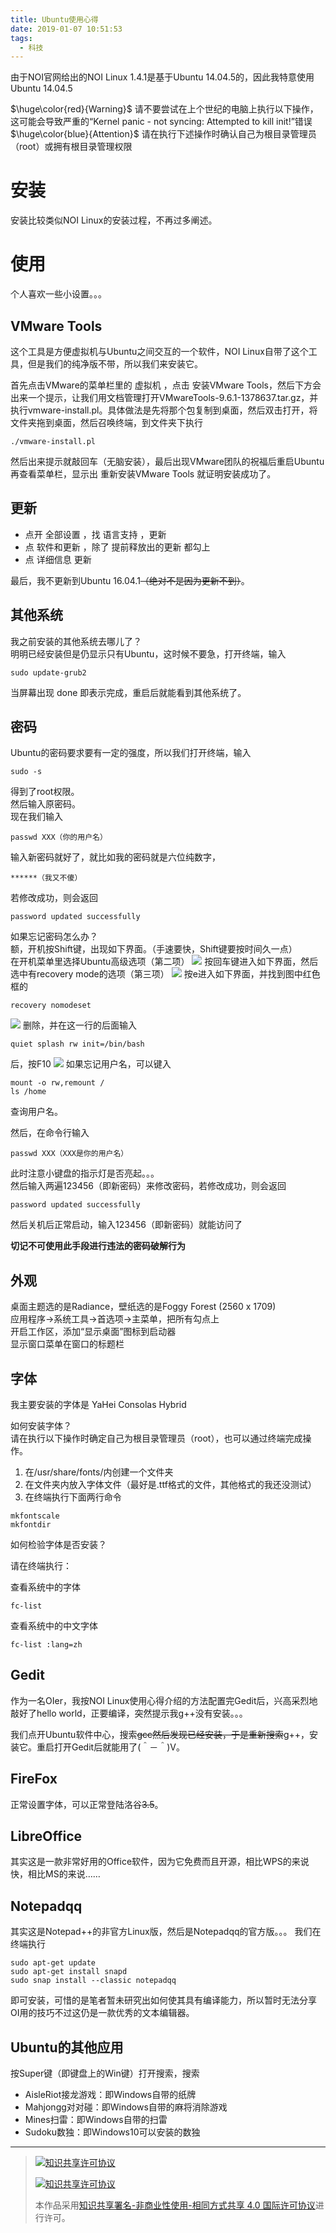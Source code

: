 ```yaml
---
title: Ubuntu使用心得
date: 2019-01-07 10:51:53
tags: 
  - 科技
---
```

由于NOI官网给出的NOI Linux 1.4.1是基于Ubuntu 14.04.5的，因此我特意使用Ubuntu 14.04.5

$\huge\color{red}{Warning}$ 请不要尝试在上个世纪的电脑上执行以下操作，这可能会导致严重的“Kernel panic - not syncing: Attempted to kill init!”错误  
$\huge\color{blue}{Attention}$ 请在执行下述操作时确认自己为根目录管理员（root）或拥有根目录管理权限

# 安装
安装比较类似NOI Linux的安装过程，不再过多阐述。
# 使用
个人喜欢一些小设置。。。
## VMware Tools
这个工具是方便虚拟机与Ubuntu之间交互的一个软件，NOI Linux自带了这个工具，但是我们的纯净版不带，所以我们来安装它。

首先点击VMware的菜单栏里的 虚拟机 ，点击 安装VMware Tools，然后下方会出来一个提示，让我们用文档管理打开VMwareTools-9.6.1-1378637.tar.gz，并执行vmware-install.pl。具体做法是先将那个包复制到桌面，然后双击打开，将文件夹拖到桌面，然后召唤终端，到文件夹下执行
```
./vmware-install.pl
```
然后出来提示就敲回车（无脑安装），最后出现VMware团队的祝福后重启Ubuntu再查看菜单栏，显示出 重新安装VMware Tools 就证明安装成功了。
## 更新
- 点开 全部设置 ，找 语言支持 ，更新
- 点 软件和更新 ，除了 提前释放出的更新 都勾上
- 点 详细信息 更新

最后，我不更新到Ubuntu 16.04.1~~（绝对不是因为更新不到）~~。
## 其他系统
我之前安装的其他系统去哪儿了？  
明明已经安装但是仍显示只有Ubuntu，这时候不要急，打开终端，输入
```
sudo update-grub2
```
当屏幕出现 done 即表示完成，重启后就能看到其他系统了。
## 密码
Ubuntu的密码要求要有一定的强度，所以我们打开终端，输入
```
sudo -s
```
得到了root权限。  
然后输入原密码。  
现在我们输入
```
passwd XXX（你的用户名）
```
输入新密码就好了，就比如我的密码就是六位纯数字，
```
******（我又不傻）
```
若修改成功，则会返回
```
password updated successfully
```

如果忘记密码怎么办？  
额，开机按Shift键，出现如下界面。（手速要快，Shift键要按时间久一点）  
在开机菜单里选择Ubuntu高级选项（第二项）
![](https://res.zhangkai.xin/pic/20161213175823266.jpg)
按回车键进入如下界面，然后选中有recovery mode的选项（第三项）
![](https://res.zhangkai.xin/pic/20161213175947735.jpg)
按e进入如下界面，并找到图中红色框的
```
recovery nomodeset
```
![](https://res.zhangkai.xin/pic/20161213180034937.jpg)
删除，并在这一行的后面输入
```
quiet splash rw init=/bin/bash
```
后，按F10
![](https://res.zhangkai.xin/pic/20161213180105876.jpg)
如果忘记用户名，可以键入
```
mount -o rw,remount /
ls /home
```
查询用户名。

然后，在命令行输入
```
passwd XXX（XXX是你的用户名）
```
此时注意小键盘的指示灯是否亮起。。。  
然后输入两遍123456（即新密码）来修改密码，若修改成功，则会返回
```
password updated successfully
```
然后关机后正常启动，输入123456（即新密码）就能访问了

**切记不可使用此手段进行违法的密码破解行为**
## 外观
桌面主题选的是Radiance，壁纸选的是Foggy Forest (2560 x 1709)  
应用程序->系统工具->首选项->主菜单，把所有勾点上  
开启工作区，添加“显示桌面”图标到启动器  
显示窗口菜单在窗口的标题栏
## 字体
我主要安装的字体是 YaHei Consolas Hybrid

如何安装字体？  
请在执行以下操作时确定自己为根目录管理员（root），也可以通过终端完成操作。
1. 在/usr/share/fonts/内创建一个文件夹
2. 在文件夹内放入字体文件（最好是.ttf格式的文件，其他格式的我还没测试）
3. 在终端执行下面两行命令
```
mkfontscale
mkfontdir
```

如何检验字体是否安装？  

请在终端执行：  

查看系统中的字体  
```
fc-list
```
查看系统中的中文字体  
```
fc-list :lang=zh
```
## Gedit
作为一名OIer，我按NOI Linux使用心得介绍的方法配置完Gedit后，兴高采烈地敲好了hello world，正要编译，突然提示我g++没有安装。。。

我们点开Ubuntu软件中心，搜索~~gcc然后发现已经安装，于是重新搜索~~g++，安装它。重启打开Gedit后就能用了(＾－＾)V。
## FireFox
正常设置字体，可以正常登陆洛谷~~3.5~~。
## LibreOffice
其实这是一款非常好用的Office软件，因为它免费而且开源，相比WPS的来说快，相比MS的来说……
## Notepadqq
其实这是Notepad++的非官方Linux版，然后是Notepadqq的官方版。。。
我们在终端执行
```
sudo apt-get update
sudo apt-get install snapd
sudo snap install --classic notepadqq
```
即可安装，可惜的是笔者暂未研究出如何使其具有编译能力，所以暂时无法分享OI用的技巧不过这仍是一款优秀的文本编辑器。
## Ubuntu的其他应用
按Super键（即键盘上的Win键）打开搜索，搜索
- AisleRiot接龙游戏：即Windows自带的纸牌
- Mahjongg对对碰：即Windows自带的麻将消除游戏
- Mines扫雷：即Windows自带的扫雷
- Sudoku数独：即Windows10可以安装的数独


------------

> [![知识共享许可协议](https://res.zhangkai.xin/pic/license/BY-NC-SA_80x15.png)](https://creativecommons.org/licenses/by-nc-sa/4.0/deed.zh)
> 
> [![知识共享许可协议](https://res.zhangkai.xin/pic/license/BY-NC-SA_88x31.png)](https://creativecommons.org/licenses/by-nc-sa/4.0/deed.zh)
> 
> 本作品采用[知识共享署名-非商业性使用-相同方式共享 4.0 国际许可协议](https://creativecommons.org/licenses/by-nc-sa/4.0/deed.zh)进行许可。